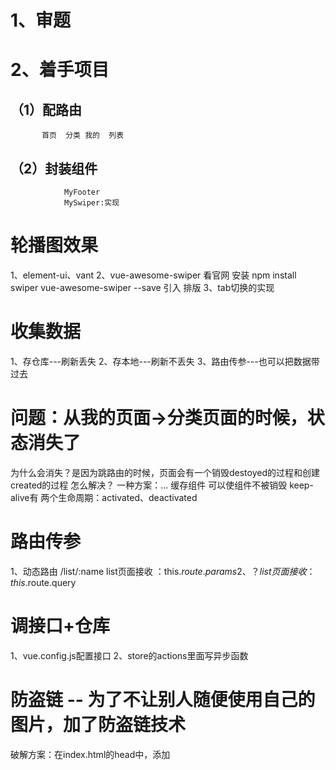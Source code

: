 # 1、审题
# 2、着手项目
   ## （1）配路由
           首页  分类 我的  列表
   ## （2）封装组件
                MyFooter
                MySwiper:实现
# 轮播图效果
  1、element-ui、vant
  2、vue-awesome-swiper 看官网
      安装 npm install swiper vue-awesome-swiper --save
      引入
      排版
   3、tab切换的实现
# 收集数据
  1、存仓库---刷新丢失
  2、存本地---刷新不丢失
  3、路由传参---也可以把数据带过去
# 问题：从我的页面->分类页面的时候，状态消失了
  为什么会消失？是因为跳路由的时候，页面会有一个销毁destoyed的过程和创建created的过程
  怎么解决？
  一种方案：<keep-alive>...</keep-alive> 缓存组件
           可以使组件不被销毁
          keep-alive有 两个生命周期：activated、deactivated
     
# 路由传参
 1、动态路由    /list/:name    list页面接收 ：this.$route.params
 2、？                      list页面接收：this.$route.query
 
# 调接口+仓库
   1、vue.config.js配置接口
   2、store的actions里面写异步函数
# 防盗链 -- 为了不让别人随便使用自己的图片，加了防盗链技术

 破解方案：在index.html的head中，添加 <meta name="referrer" content="never">